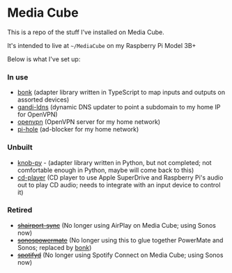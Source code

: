 # Media Cube

This is a repo of the stuff I've installed on Media Cube.

It's intended to live at `~/MediaCube` on my Raspberry Pi Model 3B+

Below is what I've set up:

### In use

- [bonk](bonk/) (adapter library written in TypeScript to map inputs and outputs on assorted devices)
- [gandi-ldns](gandi-ldns/) (dynamic DNS updater to point a subdomain to my home IP for OpenVPN)
- [openvpn](openvpn/) (OpenVPN server for my home network)
- [pi-hole](pi-hole/) (ad-blocker for my home network)

### Unbuilt

- [knob-py](knob-py/) - (adapter library written in Python, but not completed; not comfortable enough in Python, maybe will come back to this)
- [cd-player](cd-player/) (CD player to use Apple SuperDrive and Raspberry Pi's audio out to play CD audio; needs to integrate with an input device to control it)

### Retired

- ~~[shairport-sync](shairport-sync)~~ (No longer using AirPlay on Media Cube; using Sonos now)
- ~~[sonospowermate](sonospowermate/)~~ (No longer using this to glue together PowerMate and Sonos; replaced by [bonk](bonk/))
- ~~[spotifyd](spotifyd/)~~ (No longer using Spotify Connect on Media Cube; using Sonos now)
